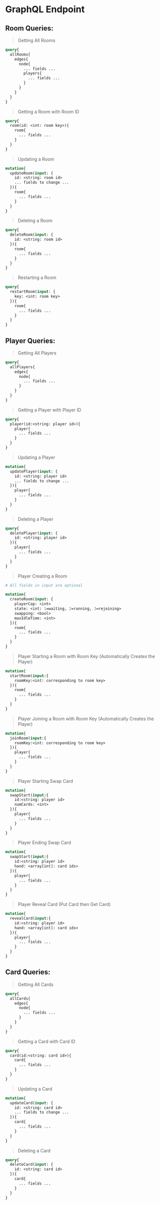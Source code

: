 # GraphQL Endpoint

## Room Queries:

> Getting All Rooms
```graphql
query{
  allRooms{
    edges{
      node{
        ... fields ...
        players{
          ... fields ...
        }
      }
    }
  }
}
```


> Getting a Room with Room ID
```graphql
query{
  room(id: <int: room key>){
    room{
      ... fields ...
    }
  }
}
```


> Updating a Room
```graphql
mutation{
  updateRoom(input: {
    id: <string: room id>
    ... fields to change ...
  }){
    room{
      ... fields ...
    }
  }
}
```


> Deleting a Room
```graphql
query{
  deleteRoom(input: {
    id: <string: room id>
  }){
    room{
      ... fields ...
    }
  }
}
```


> Restarting a Room
```graphql
query{
  restartRoom(input: {
    key: <int: room key>
  }){
    room{
      ... fields ...
    }
  }
}
```


## Player Queries:

> Getting All Players
```graphql
query{
  allPlayers{
    edges{
      node{
        ... fields ...
      }
    }
  }
}
```


> Getting a Player with Player ID
```graphql
query{
  player(id:<string: player id>){
    player{
      ... fields ...
    }
  }
}
```


> Updating a Player
```graphql
mutation{
  updatePlayer(input: {
    id: <string: player id>
    ... fields to change ...
  }){
    player{
      ... fields ...
    }
  }
}
```


> Deleting a Player
```graphql
query{
  deletePlayer(input: {
    id: <string: player id>
  }){
    player{
      ... fields ...
    }
  }
}
```


> Player Creating a Room
```graphql
# All fields in input are optional

mutation{
  createRoom(input: {
    playerCap: <int>
    state: <int: 1=waiting, 2=running, 3=rejoining>
    swapping: <bool>
    maxIdleTime: <int>
  }){
    room{
      ... fields ...
    }
  }
}
```


> Player Starting a Room with Room Key (Automatically Creates the Player)
```graphql
mutation{
  startRoom(input:{
    roomKey:<int: corresponding to room key>
  }){
    room{
      ... fields ...
    }
  }
}
```


> Player Joining a Room with Room Key (Automatically Creates the Player)
```graphql
mutation{
  joinRoom(input:{
    roomKey:<int: corresponding to room key>
  }){
    player{
      ... fields ...
    }
  }
}
```


> Player Starting Swap Card
```graphql
mutation{
  swapStart(input:{
    id:<string: player id>
    numCards: <int>
  }){
    player{
      ... fields ...
    }
  }
}
```


> Player Ending Swap Card
```graphql
mutation{
  swapStart(input:{
    id:<string: player id>
    hand: <array[int]: card ids>
  }){
    player{
      ... fields ...
    }
  }
}
```


> Player Reveal Card (Put Card then Get Card)
```graphql
mutation{
  revealCard(input:{
    id:<string: player id>
    hand: <array[int]: card ids>
  }){
    player{
      ... fields ...
    }
  }
}
```


## Card Queries:

> Getting All Cards
```graphql
query{
  allCards{
    edges{
      node{
        ... fields ...
      }
    }
  }
}
```


> Getting a Card with Card ID
```graphql
query{
  card(id:<string: card id>){
    card{
      ... fields ...
    }
  }
}
```


> Updating a Card
```graphql
mutation{
  updateCard(input: {
    id: <string: card id>
    ... fields to change ...
  }){
    card{
      ... fields ...
    }
  }
}
```


> Deleting a Card
```graphql
query{
  deleteCard(input: {
    id: <string: card id>
  }){
    card{
      ... fields ...
    }
  }
}
```
